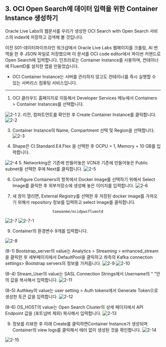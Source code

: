 ## 3. OCI Open Search에 데이터 입력을 위한 Container Instance 생성하기

Oracle Live Labs의 웹문서를 우리가 생성한 OCI Search with Open Search 서비스의 index에 저장하고 검색해 볼 것입니다. 

이전 S01-데이터파이프라인 워크샵에서 Oracle Live Labs 웹페이지를 크롤링, AI 번역을 한 후 JSON 파일로 저장했으며 이 문서를 OCI code editor에서 파이썬 커맨드로 
Open Search에 입력합니다. 인프라로는 Container Instance를 사용하며, 컨테이너에 FluentD를 설치한 앱을 만들었습니다. 

* OCI Container Instance는 서버를 관리하지 않고도 컨테이너를 즉시 실행할 수 있는 서버리스 컴퓨팅 서비스입니다. 
 
---

1. OCI 클라우드 홈페이지로 이동해서 Developer Services 메뉴에서 Containers > Container Instances를 선택합니다.

![2-1](https://github.com/oraclekr-data-platform/ODWS-S04-ADB-Data-Visualization/assets/150219167/b076b380-1c78-4fd8-aab1-21715063ec0e)
2. 리전, 컴파트먼트를 확인한 후 Create Container Instance를 클릭합니다.
![2-2](https://github.com/oraclekr-data-platform/ODWS-S04-ADB-Data-Visualization/assets/150219167/946aa428-7e53-47cb-8f4a-c0481827de1f)

3. Container Instance의 Name, Compartment 선택 및 Region을 선택합니다.
![2-3](https://github.com/oraclekr-data-platform/ODWS-S04-ADB-Data-Visualization/assets/150219167/ba7946be-f8bf-4700-8b6a-357ad53003d6)

4. Shape은 CI.Standard.E4.Flex 을 선택한 후 OCPU = 1, Memory = 10 GB를 입력합니다.

![2-4](https://github.com/oraclekr-data-platform/ODWS-S04-ADB-Data-Visualization/assets/150219167/27ed9359-3868-4e00-aa14-2fe528aadb8d)
5. Networking은 기존에 만들어놓은 VCN과 기존에 만들어놓은 Public subnet을 선택한 후에 Next를 클릭합니다.
![2-5](https://github.com/oraclekr-data-platform/ODWS-S04-ADB-Data-Visualization/assets/150219167/e0293e11-8268-4450-bd86-4cf7b5a83ac5)

6. Configure Containers의 항목에서 Docker Image를 선택하기 위해서 Select Image를 클릭한 후 외부저장소에 생성해 놓은 이미지를 입력합니다.
![2-6](https://github.com/oraclekr-data-platform/ODWS-S04-ADB-Data-Visualization/assets/150219167/1f8683d0-acd8-4e7a-86b2-5995858ab80d)

7. 새 창이 열리면, External Registry를 선택한 후 저장된 docker image를 가져오기 위해서 repository 정보를 입력하고 select Image를 클릭합니다.

                         taewanme/ocidpwsfluentd

![2-7](https://github.com/oraclekr-data-platform/ODWS-S04-ADB-Data-Visualization/assets/150219167/2aef8725-a9b4-4f47-9488-435d437d1a65)
![2-7-1](https://github.com/oraclekr-data-platform/ODWS-S04-ADB-Data-Visualization/assets/150219167/da3a54a1-618a-47ae-9939-0db3eb5bae2d)

9. Container의 환경변수 9개를 입력합니다.
               
![2-8](https://github.com/oraclekr-data-platform/ODWS-S04-ADB-Data-Visualization/assets/150219167/e3b7ed78-1434-44c8-9abb-6902d6a7c049)
                           
(8-1) Bootstrap_server의 value는 Analytics > Streaming > enhanced_stream을 클릭한 후 세부페이지에서 DefaultPool을 클릭하고 좌측의 Kafka connection settings> Bootstrap servers의 정보를 가져옵니다.
![2-9](https://github.com/oraclekr-data-platform/ODWS-S04-ADB-Data-Visualization/assets/150219167/5712d995-2f06-4b9d-898b-56813bb3d350)
![2-10](https://github.com/oraclekr-data-platform/ODWS-S04-ADB-Data-Visualization/assets/150219167/0ff1e1eb-2da7-4901-a512-5cffa84e277c)
                         
(8-4) Stream_User의 value는 SASL Connection Strings에서 Username의 " "안의 값을 복사해서 입력합니다.
![2-11](https://github.com/oraclekr-data-platform/ODWS-S04-ADB-Data-Visualization/assets/150219167/f8621344-477b-4e9c-8d4b-79bc5a2f2bb9)
                           
(8-5) Authkey의 value는 user setting > Auth tokens에서 Generate Token으로 생성한 토큰 값을 입력합니다.
![2-12](https://github.com/oraclekr-data-platform/ODWS-S04-ADB-Data-Visualization/assets/150219167/78d8bf1f-80d3-4829-8d6e-19d734c73f21)
                            
(8-6) OS_HOST의 value는 Open Search Cluster의 상세 페이지에서 API Endpoint 값을 (포트넘버 제외) 복사해서 입력합니다.
![2-13](https://github.com/oraclekr-data-platform/ODWS-S04-ADB-Data-Visualization/assets/150219167/4fc647e8-88fc-4b1d-ba87-081054cd9ff9)
                            
                    
9. 정보를 리뷰한 후 아래 Create를 클릭하면Container Instance가 생성되며 Container의 view logs를 클릭해서 에러 없이 생성된 것을 확인합니다.
![2-14](https://github.com/oraclekr-data-platform/ODWS-S04-ADB-Data-Visualization/assets/150219167/81f54d08-4dbf-4943-a4a8-943c7e9339da)

![2-15](https://github.com/oraclekr-data-platform/ODWS-S04-ADB-Data-Visualization/assets/150219167/3d9499fe-88f5-4a2f-92dc-c1c14b3752bf)
